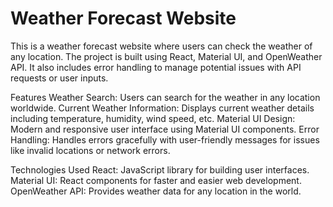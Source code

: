 # Weather Forecast Website
This is a weather forecast website where users can check the weather of any location. The project is built using React, Material UI, and OpenWeather API. It also includes error handling to manage potential issues with API requests or user inputs.

Features
Weather Search: Users can search for the weather in any location worldwide.
Current Weather Information: Displays current weather details including temperature, humidity, wind speed, etc.
Material UI Design: Modern and responsive user interface using Material UI components.
Error Handling: Handles errors gracefully with user-friendly messages for issues like invalid locations or network errors.

Technologies Used
React: JavaScript library for building user interfaces.
Material UI: React components for faster and easier web development.
OpenWeather API: Provides weather data for any location in the world.
